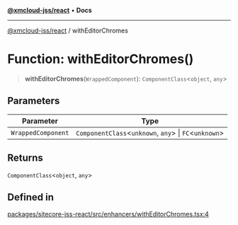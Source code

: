 [**@xmcloud-jss/react**](../README.md) • **Docs**

***

[@xmcloud-jss/react](../README.md) / withEditorChromes

# Function: withEditorChromes()

> **withEditorChromes**(`WrappedComponent`): `ComponentClass`\<`object`, `any`\>

## Parameters

| Parameter | Type |
| ------ | ------ |
| `WrappedComponent` | `ComponentClass`\<`unknown`, `any`\> \| `FC`\<`unknown`\> |

## Returns

`ComponentClass`\<`object`, `any`\>

## Defined in

[packages/sitecore-jss-react/src/enhancers/withEditorChromes.tsx:4](https://github.com/Sitecore/xmc-jss-dev/blob/f739f952c1ea1be244446f2466e23085eb12739b/packages/sitecore-jss-react/src/enhancers/withEditorChromes.tsx#L4)
